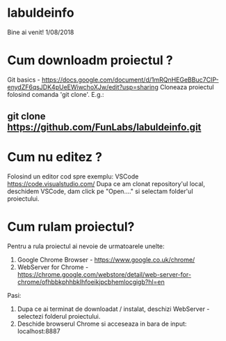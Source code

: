 # labuldeinfo

Bine ai venit! 1/08/2018

# Cum downloadm proiectul ?

Git basics - https://docs.google.com/document/d/1mRQnHEGeBBuc7CIP-enydZF6qsJDK4pUeEWiwchoXJw/edit?usp=sharing
Cloneaza proiectul folosind comanda 'git clone'. E.g.:

## git clone https://github.com/FunLabs/labuldeinfo.git


# Cum nu editez ?

Folosind un editor cod spre exemplu: VSCode https://code.visualstudio.com/ 
Dupa ce am clonat repository'ul local, deschidem VSCode, dam click pe "Open...." si selectam folder'ul proiectului.

# Cum rulam proiectul?

Pentru a rula proiectul ai nevoie de urmatoarele unelte:

1. Google Chrome Browser - https://www.google.co.uk/chrome/
2. WebServer for Chrome - https://chrome.google.com/webstore/detail/web-server-for-chrome/ofhbbkphhbklhfoeikjpcbhemlocgigb?hl=en


Pasi:

1. Dupa ce ai terminat de downloadat / instalat, deschizi WebServer - selectezi folderul proiectului. 
2. Deschide browserul Chrome si acceseaza in bara de input: localhost:8887








